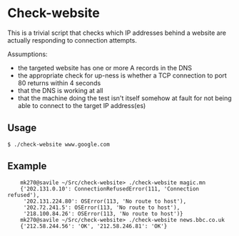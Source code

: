 Check-website
=============

This is a trivial script that checks which IP addresses behind a website
are actually responding to connection attempts.

Assumptions:

* the targeted website has one or more A records in the DNS
* the appropriate check for up-ness is whether a TCP connection to port 80
  returns within 4 seconds
* that the DNS is working at all
* that the machine doing the test isn't itself somehow at fault for
  not being able to connect to the target IP address(es)

Usage
-----

    $ ./check-website www.google.com

Example
-------

````
    mk270@savile ~/Src/check-website> ./check-website magic.mn
    {'202.131.0.10': ConnectionRefusedError(111, 'Connection refused'),
     '202.131.224.80': OSError(113, 'No route to host'),
     '202.72.241.5': OSError(113, 'No route to host'),
     '218.100.84.26': OSError(113, 'No route to host')}
    mk270@savile ~/Src/check-website> ./check-website news.bbc.co.uk
    {'212.58.244.56': 'OK', '212.58.246.81': 'OK'}
````
